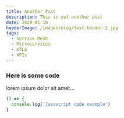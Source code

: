 ```yaml
---
title: Another Post
description: This is yet another post
date: 2020-01-16
headerImage: /images/blog/test-header-2.jpg
tags:
  - Service Mesh
  - Microservices
  - mTLS
  - APIs
---
```


### Here is some code

lorem ipsum dolor sit amet...

``` javascript
() => {
  console.log('Javascript code example')
}
```